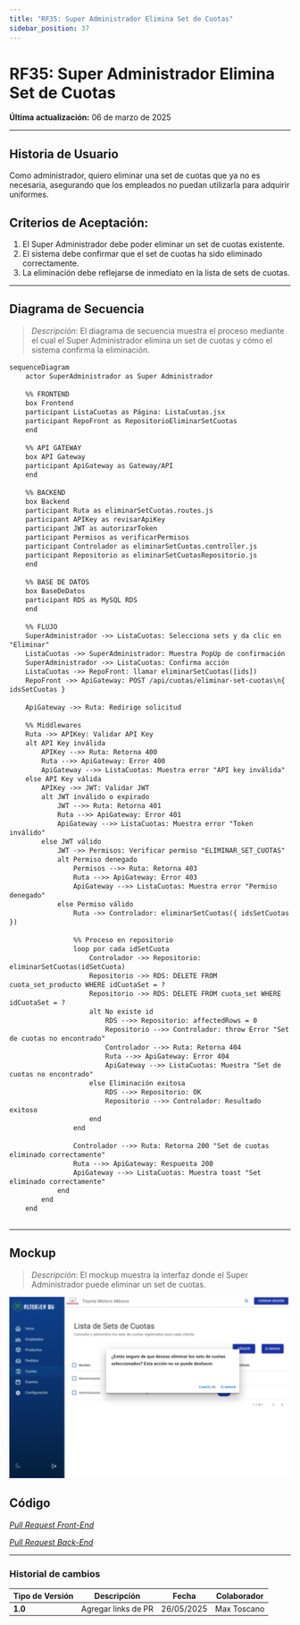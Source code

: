 ```yaml
---
title: "RF35: Super Administrador Elimina Set de Cuotas"
sidebar_position: 37
---
```


# RF35: Super Administrador Elimina Set de Cuotas

**Última actualización:** 06 de marzo de 2025

---

## Historia de Usuario

Como administrador, quiero eliminar una set de cuotas que ya no es necesaria, asegurando que los empleados no puedan utilizarla para adquirir uniformes.

## **Criterios de Aceptación:**

1. El Super Administrador debe poder eliminar un set de cuotas existente.
2. El sistema debe confirmar que el set de cuotas ha sido eliminado correctamente.
3. La eliminación debe reflejarse de inmediato en la lista de sets de cuotas.

---

## **Diagrama de Secuencia**

> _Descripción_: El diagrama de secuencia muestra el proceso mediante el cual el Super Administrador elimina un set de cuotas y cómo el sistema confirma la eliminación.

```mermaid
sequenceDiagram
    actor SuperAdministrador as Super Administrador

    %% FRONTEND
    box Frontend
    participant ListaCuotas as Página: ListaCuotas.jsx
    participant RepoFront as RepositorioEliminarSetCuotas
    end

    %% API GATEWAY
    box API Gateway
    participant ApiGateway as Gateway/API
    end

    %% BACKEND
    box Backend
    participant Ruta as eliminarSetCuotas.routes.js
    participant APIKey as revisarApiKey
    participant JWT as autorizarToken
    participant Permisos as verificarPermisos
    participant Controlador as eliminarSetCuotas.controller.js
    participant Repositorio as eliminarSetCuotasRepositorio.js
    end

    %% BASE DE DATOS
    box BaseDeDatos
    participant RDS as MySQL RDS
    end

    %% FLUJO
    SuperAdministrador ->> ListaCuotas: Selecciona sets y da clic en "Eliminar"
    ListaCuotas ->> SuperAdministrador: Muestra PopUp de confirmación
    SuperAdministrador ->> ListaCuotas: Confirma acción
    ListaCuotas ->> RepoFront: llamar eliminarSetCuotas([ids])
    RepoFront ->> ApiGateway: POST /api/cuotas/eliminar-set-cuotas\n{ idsSetCuotas }

    ApiGateway ->> Ruta: Redirige solicitud

    %% Middlewares
    Ruta ->> APIKey: Validar API Key
    alt API Key inválida
        APIKey -->> Ruta: Retorna 400
        Ruta -->> ApiGateway: Error 400
        ApiGateway -->> ListaCuotas: Muestra error "API key inválida"
    else API Key válida
        APIKey ->> JWT: Validar JWT
        alt JWT inválido o expirado
            JWT -->> Ruta: Retorna 401
            Ruta -->> ApiGateway: Error 401
            ApiGateway -->> ListaCuotas: Muestra error "Token inválido"
        else JWT válido
            JWT ->> Permisos: Verificar permiso "ELIMINAR_SET_CUOTAS"
            alt Permiso denegado
                Permisos -->> Ruta: Retorna 403
                Ruta -->> ApiGateway: Error 403
                ApiGateway -->> ListaCuotas: Muestra error "Permiso denegado"
            else Permiso válido
                Ruta ->> Controlador: eliminarSetCuotas({ idsSetCuotas })

                %% Proceso en repositorio
                loop por cada idSetCuota
                    Controlador ->> Repositorio: eliminarSetCuotas(idSetCuota)
                    Repositorio ->> RDS: DELETE FROM cuota_set_producto WHERE idCuotaSet = ?
                    Repositorio ->> RDS: DELETE FROM cuota_set WHERE idCuotaSet = ?
                    alt No existe id
                        RDS -->> Repositorio: affectedRows = 0
                        Repositorio -->> Controlador: throw Error "Set de cuotas no encontrado"
                        Controlador -->> Ruta: Retorna 404
                        Ruta -->> ApiGateway: Error 404
                        ApiGateway -->> ListaCuotas: Muestra "Set de cuotas no encontrado"
                    else Eliminación exitosa
                        RDS -->> Repositorio: OK
                        Repositorio -->> Controlador: Resultado exitoso
                    end
                end

                Controlador -->> Ruta: Retorna 200 "Set de cuotas eliminado correctamente"
                Ruta -->> ApiGateway: Respuesta 200
                ApiGateway -->> ListaCuotas: Muestra toast "Set eliminado correctamente"
            end
        end
    end


```

---

## **Mockup**

> _Descripción_: El mockup muestra la interfaz donde el Super Administrador puede eliminar un set de cuotas.

![alt text](imagenes/RF35EliminaSetsCuotas.png)

## **Código**

_<u>[Pull Request Front-End](https://github.com/CodeAnd-Co/Frontend-Text-Lines/pull/57)</u>_

_<u>[Pull Request Back-End](https://github.com/CodeAnd-Co/Backend-textiles/pull/51)</u>_

---

### **Historial de cambios**

| **Tipo de Versión** | **Descripción**     | **Fecha**  | **Colaborador** |
| ------------------- | ------------------- | ---------- | --------------- |
| **1.0**             | Agregar links de PR | 26/05/2025 | Max Toscano     |
